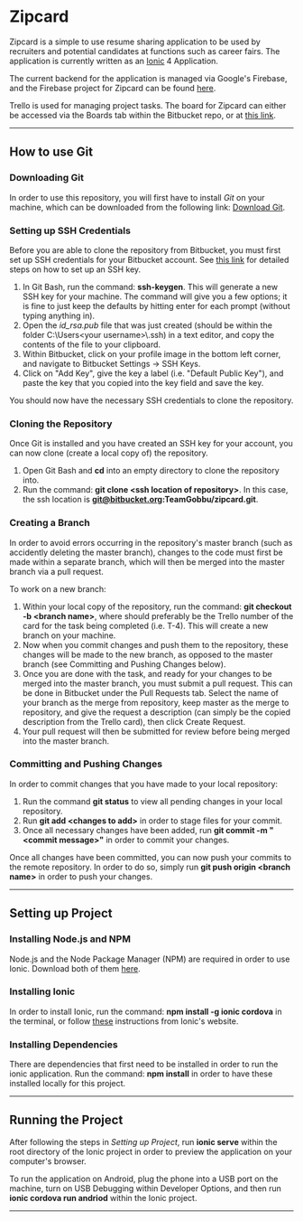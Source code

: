 # Zipcard

Zipcard is a simple to use resume sharing application to be used by recruiters and potential candidates at functions such as career fairs. The application is currently written as an [Ionic](https://ionicframework.com/) 4 Application.

The current backend for the application is managed via Google's Firebase, and the Firebase project for Zipcard can be found [here](https://console.firebase.google.com/project/zipcard-65375/overview).

Trello is used for managing project tasks. The board for Zipcard can either be accessed via the Boards tab within the Bitbucket repo, or at [this link](https://trello.com/b/VJMLUXao/zipcard).

---

## How to use Git

### Downloading Git

In order to use this repository, you will first have to install *Git* on your machine, which can be downloaded from the following link: [Download Git](https://git-scm.com/downloads). 

### Setting up SSH Credentials

Before you are able to clone the repository from Bitbucket, you must first set up SSH credentials for your Bitbucket account. See [this link](https://confluence.atlassian.com/bitbucket/set-up-an-ssh-key-728138079.html) for detailed steps on how to set up an SSH key.

1. In Git Bash, run the command: **ssh-keygen**. This will generate a new SSH key for your machine. The command will give you a few options; it is fine to just keep the defaults by hitting enter for each prompt (without typing anything in).
2. Open the *id_rsa.pub* file that was just created (should be within the folder C:\Users\<your username>\\.ssh) in a text editor, and copy the contents of the file to your clipboard.
3. Within Bitbucket, click on your profile image in the bottom left corner, and navigate to Bitbucket Settings -> SSH Keys.
4. Click on "Add Key", give the key a label (i.e. "Default Public Key"), and paste the key that you copied into the key field and save the key. 

You should now have the necessary SSH credentials to clone the repository.

### Cloning the Repository

Once Git is installed and you have created an SSH key for your account, you can now clone (create a local copy of) the repository.

1. Open Git Bash and **cd** into an empty directory to clone the repository into. 
2. Run the command: **git clone <ssh location of repository\>**. In this case, the ssh location is **git@bitbucket.org:TeamGobbu/zipcard.git**.

### Creating a Branch

In order to avoid errors occurring in the repository's master branch (such as accidently deleting the master branch), changes to the code must first be made within a separate branch, which will then be merged into the master branch via a pull request.

To work on a new branch:

1. Within your local copy of the repository, run the command: **git checkout -b <branch name\>**, where <branch name> should preferably be the Trello number of the card for the task being completed (i.e. T-4). This will create a new branch on your machine.
2. Now when you commit changes and push them to the repository, these changes will be made to the new branch, as opposed to the master branch (see Committing and Pushing Changes below).
3. Once you are done with the task, and ready for your changes to be merged into the master branch, you must submit a pull request. This can be done in Bitbucket under the Pull Requests tab. Select the name of your branch as the merge from repository, keep master as the merge to repository, and give the request a description (can simply be the copied description from the Trello card), then click Create Request.
4. Your pull request will then be submitted for review before being merged into the master branch.

### Committing and Pushing Changes

In order to commit changes that you have made to your local repository:

1. Run the command **git status** to view all pending changes in your local repository.
2. Run **git add <changes to add\>** in order to stage files for your commit.
3. Once all necessary changes have been added, run **git commit -m "<commit message\>"** in order to commit your changes.

Once all changes have been committed, you can now push your commits to the remote repository. In order to do so, simply run **git push origin <branch name\>** in order to push your changes.

---

## Setting up Project

### Installing Node.js and NPM

Node.js and the Node Package Manager (NPM) are required in order to use Ionic. Download both of them [here](https://www.npmjs.com/get-npm).

### Installing Ionic

In order to install Ionic, run the command: **npm install -g ionic cordova** in the terminal, or follow [these](https://ionicframework.com/docs/intro/installation/) instructions from Ionic's website.

### Installing Dependencies

There are dependencies that first need to be installed in order to run the ionic application. Run the command: **npm install** in order to have these installed locally for this project.

---

## Running the Project

After following the steps in *Setting up Project*, run **ionic serve** within the root directory of the Ionic project in order to preview the application on your computer's browser.

To run the application on Android, plug the phone into a USB port on the machine, turn on USB Debugging within Developer Options, and then run **ionic cordova run andriod** within the Ionic project.

---